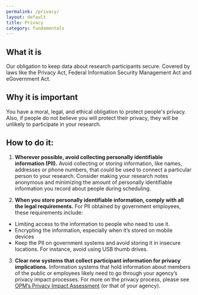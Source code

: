```yaml
---
permalink: /privacy/
layout: default
title: Privacy
category: fundamentals
---
```


## What it is

Our obligation to keep data about research participants secure. Covered by laws like the Privacy Act, Federal Information Security Management Act and eGovernment Act.

## Why it is important

You have a moral, legal, and ethical obligation to protect people's privacy. Also, if people do not believe you will protect their privacy, they will be unlikely to participate in your research.

## How to do it:
1. **Wherever possible, avoid collecting personally identifiable information (PII).** Avoid collecting or storing information, like names, addresses or phone numbers, that could be used to connect a particular person to your research. Consider making your research notes anonymous and minimizing the amount of personally identifiable information you record about people during scheduling.

2. **When you store personally identifiable information, comply with all the legal requirements.** For PII obtained by government employees, these requirements include:
 - Limiting access to the information to people who need to use it.
 - Encrypting the information, especially when it’s stored on mobile devices
 - Keep the PII on government systems and avoid storing it in insecure locations. For instance, avoid using USB thumb drives.

3. **Clear new systems that collect participant information for privacy implications.** Information systems that hold information about members of the public or employees likely need to go through your agency’s privacy impact processes. For more on the privacy process, please see [OPM’s Privacy Impact Assessment](https://www.opm.gov/information-management/privacy-policy/privacy-references/piaguide.pdf) (or that of your agency).
